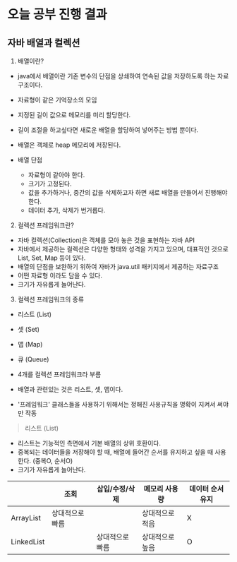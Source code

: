 # 오늘 공부 진행 결과

## 자바 배열과 컬렉션
  1. 배열이란?
   * java에서 배열이란 기존 변수의 단점을 상쇄하여 연속된 값을 저장하도록 하는 자료구조이다.
   * 자료형이 같은 기억장소의 모임
   * 지정된 길이 값으로 메모리를 미리 할당한다.
   * 길이 조절을 하고싶다면 새로운 배열을 할당하여 넣어주는 방법 뿐이다.
   * 배열은 객체로 heap 메모리에 저장된다.
   
   * 배열 단점
     * 자료형이 같아야 한다.
     * 크기가 고정된다.
     * 값을 추가하거나, 중간의 값을 삭제하고자 하면 새로 배열을 만들어서 진행해야 한다.
     * 데이터 추가, 삭제가 번거롭다.

  2. 컬렉션 프레임워크란?
   * 자바 컬렉션(Collection)은 객체를 모아 놓은 것을 표현하는 자바 API
   * 자바에서 제공하는 컬렉션은 다양한 형태와 성격을 가지고 있으며, 대표적인 것으로 List, Set, Map 등이 있다.
   * 배열의 단점을 보완하기 위하여 자바가 java.util 패키지에서 제공하는 자료구조
   * 어떤 자료형 이라도 담을 수 있다.
   * 크기가 자유롭게 늘어난다.


  3.  컬렉션 프레임워크의 종류
   * 리스트 (List)
   * 셋 (Set)
   * 맵 (Map)
   * 큐 (Queue)

   * 4개를 컬렉션 프레임워크라 부름
   * 배열과 관련있는 것은 리스트, 셋, 맵이다.
   * '프레임워크' 클래스들을 사용하기 위해서는 정해진 사용규칙을 명확이 지켜서 써야만 작동

  > 리스트 (List)
   * 리스트는 기능적인 측면에서 기본 배열의 상위 호환이다.
   * 중복되는 데이터들을 저장해야 할 때, 배열에 들어간 순서를 유지하고 싶을 때 사용한다. (중복O, 순서O)
   * 크기가 자유롭게 늘어난다.

||조회|삽입/수정/삭제|메모리 사용량|데이터 순서 유지|
|---|---|---|---|---|
|ArrayList|상대적으로 빠름||상대적으로 적음| X |
|LinkedList||상대적으로 빠름|상대적으로 높음| O |

      
























     
